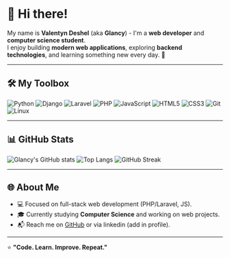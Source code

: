 # 👋 Hi there!

My name is **Valentyn Deshel** (aka **Glancy**) - I'm a **web developer** and **computer science student**.  
I enjoy building **modern web applications**, exploring **backend technologies**, and learning something new every day. 🚀  

---

## 🛠 My Toolbox

![Python](https://img.shields.io/badge/Python-3776AB?style=for-the-badge&logo=python&logoColor=white)
![Django](https://img.shields.io/badge/Django-092E20?style=for-the-badge&logo=django&logoColor=white)
![Laravel](https://img.shields.io/badge/Laravel-FF2D20?style=for-the-badge&logo=laravel&logoColor=white)
![PHP](https://img.shields.io/badge/PHP-777BB4?style=for-the-badge&logo=php&logoColor=white)
![JavaScript](https://img.shields.io/badge/JavaScript-F7E017?style=for-the-badge&logo=javascript&logoColor=black)
![HTML5](https://img.shields.io/badge/HTML5-E34F26?style=for-the-badge&logo=html5&logoColor=white)
![CSS3](https://img.shields.io/badge/CSS3-1572B6?style=for-the-badge&logo=css3&logoColor=white)
![Git](https://img.shields.io/badge/Git-F05033?style=for-the-badge&logo=git&logoColor=white)
![Linux](https://img.shields.io/badge/Linux-FCC624?style=for-the-badge&logo=linux&logoColor=black)

---

## 📊 GitHub Stats

![Glancy's GitHub stats](https://github-readme-stats.vercel.app/api?username=glancyF&show_icons=true&theme=tokyonight&hide_border=true&count_private=true)
![Top Langs](https://github-readme-stats.vercel.app/api/top-langs/?username=glancyF&layout=compact&theme=tokyonight&langs_count=10&include_forks=true&hide_border=true)
![GitHub Streak](https://streak-stats.demolab.com/?user=glancyF&theme=tokyonight&hide_border=true)

---

## 🌐 About Me

- 💻 Focused on full-stack web development (PHP/Laravel, JS).  
- 🎓 Currently studying **Computer Science** and working on web projects.  
- 📬 Reach me on [GitHub](https://github.com/glancyF) or via linkedin (add in profile).  

---

⭐ **"Code. Learn. Improve. Repeat."**
